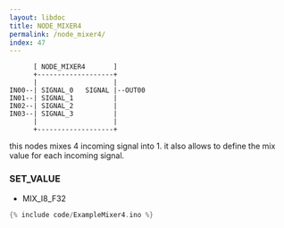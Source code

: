 ```yaml
---
layout: libdoc
title: NODE_MIXER4
permalink: /node_mixer4/
index: 47
---
```


          [ NODE_MIXER4       ]       
          +-------------------+       
          |                   |       
    IN00--| SIGNAL_0   SIGNAL |--OUT00
    IN01--| SIGNAL_1          |       
    IN02--| SIGNAL_2          |       
    IN03--| SIGNAL_3          |       
          |                   |       
          +-------------------+       

this nodes mixes 4 incoming signal into 1. it also allows to define the mix value for each incoming signal.

### SET_VALUE

- MIX_I8_F32


```c
{% include code/ExampleMixer4.ino %}
```

